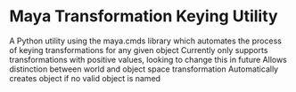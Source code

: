 # Maya Transformation Keying Utility
A Python utility using the maya.cmds library which automates the process of keying transformations for any given object
Currently only supports transformations with positive values, looking to change this in future
Allows distinction between world and object space transformation
Automatically creates object if no valid object is named
